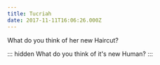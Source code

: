```yaml
---
title: Tucriah
date: 2017-11-11T16:06:26.000Z
---
```


What do you think of her new Haircut?

::: hidden
What do you think of it's new Human?
:::